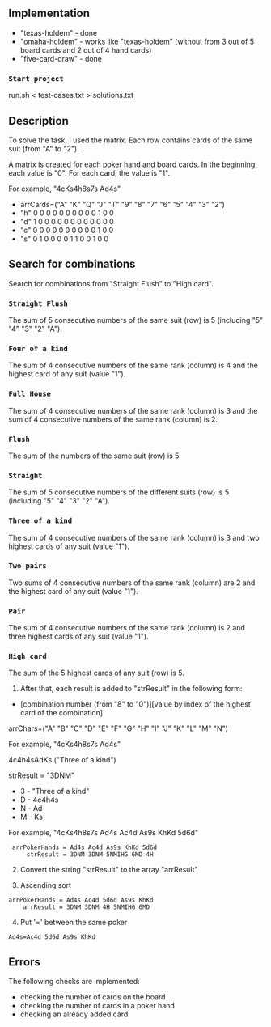 
## Implementation

* "texas-holdem" - done
* "omaha-holdem" - works like "texas-holdem" (without from 3 out of 5 board cards and 2 out of 4 hand cards)
* "five-card-draw" - done

### `Start project`

run.sh < test-cases.txt > solutions.txt

## Description

To solve the task, I used the matrix.
Each row contains cards of the same suit (from "A" to "2").

A matrix is created for each poker hand and board cards.
In the beginning, each value is "0".
For each card, the value is "1".

For example, "4cKs4h8s7s Ad4s"

* arrCards=("A" "K" "Q" "J" "T" "9" "8" "7" "6" "5" "4" "3" "2")
* "h"   0   0   0   0   0   0   0   0   0   0   1   0   0
* "d"   1   0   0   0   0   0   0   0   0   0   0   0   0
* "c"   0   0   0   0   0   0   0   0   0   0   1   0   0
* "s"   0   1   0   0   0   0   1   1   0   0   1   0   0

## Search for combinations

Search for combinations from "Straight Flush" to "High card".

### `Straight Flush`

The sum of 5 consecutive numbers of the same suit (row) is 5 (including "5" "4" "3" "2" "A").

### `Four of a kind`

The sum of 4 consecutive numbers of the same rank (column) is 4
and the highest card of any suit (value "1").

### `Full House`

The sum of 4 consecutive numbers of the same rank (column) is 3
and the sum of 4 consecutive numbers of the same rank (column) is 2.

### `Flush`

The sum of the numbers of the same suit (row) is 5.

### `Straight`

The sum of 5 consecutive numbers of the different suits (row) is 5 (including "5" "4" "3" "2" "A").

### `Three of a kind`

The sum of 4 consecutive numbers of the same rank (column) is 3
and two highest cards of any suit (value "1").

### `Two pairs`

Two sums of 4 consecutive numbers of the same rank (column) are 2
and the highest card of any suit (value "1").

### `Pair`

The sum of 4 consecutive numbers of the same rank (column) is 2
and three highest cards of any suit (value "1").

### `High card`

The sum of the 5 highest cards of any suit (row) is 5.

1. After that, each result is added to "strResult" in the following form:

* [combination number (from "8" to "0")][value by index of the highest card of the combination]

arrChars=("A" "B" "C" "D" "E" "F" "G" "H" "I" "J" "K" "L" "M" "N")

For example, "4cKs4h8s7s Ad4s"

4c4h4sAdKs ("Three of a kind")

strResult = "3DNM"

* 3 - "Three of a kind"
* D - 4c4h4s
* N - Ad
* M - Ks

For example, "4cKs4h8s7s Ad4s Ac4d As9s KhKd 5d6d"

```
 arrPokerHands = Ad4s Ac4d As9s KhKd 5d6d
     strResult = 3DNM 3DNM 5NMIHG 6MD 4H
```

2. Convert the string "strResult" to the array "arrResult"

3. Ascending sort

```    
arrPokerHands = Ad4s Ac4d 5d6d As9s KhKd
    arrResult = 3DNM 3DNM 4H 5NMIHG 6MD
```
4. Put '=' between the same poker 

```
Ad4s=Ac4d 5d6d As9s KhKd
```

## Errors

The following checks are implemented:

* checking the number of cards on the board
* checking the number of cards in a poker hand
* checking an already added card